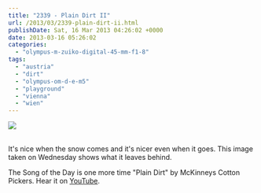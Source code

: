 ```yaml
---
title: "2339 - Plain Dirt II"
url: /2013/03/2339-plain-dirt-ii.html
publishDate: Sat, 16 Mar 2013 04:26:02 +0000
date: 2013-03-16 05:26:02
categories: 
  - "olympus-m-zuiko-digital-45-mm-f1-8"
tags: 
  - "austria"
  - "dirt"
  - "olympus-om-d-e-m5"
  - "playground"
  - "vienna"
  - "wien"
---
```

<div class="container">
<div class="center"><a target="_blank" href="https://d25zfm9zpd7gm5.cloudfront.net/1200x1200/2013/20130313_075712_lr.jpg"><img src="https://d25zfm9zpd7gm5.cloudfront.net/0600x0600/2013/20130313_075712_lr.jpg" /></a></div>
</div>
<br />

It's nice when the snow comes and it's nicer even when it goes. This image taken on Wednesday shows what it leaves behind. 

 The Song of the Day is one more time "Plain Dirt" by McKinneys Cotton Pickers. Hear it on <a href="http://www.youtube.com/watch?v=Wy-VvdoPqok" target="_blank">YouTube</a>.
